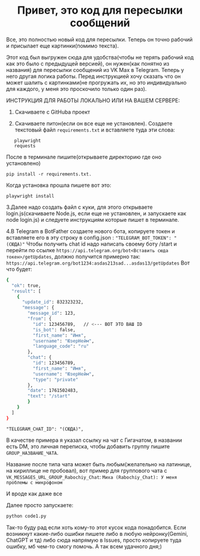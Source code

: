 <h1 align="center">Привет, это код для пересылки сообщений</h1>
Все, это полностью новый код для пересылки. Теперь он точно рабочий и присылает еще картинки(помимо текста).


Этот код был выгружен сюда для удобства(чтобы не терять рабочий код как это было с предыдущей версией), он нужен(как понятно из названия) для пересылки сообщений из VK Max в Telegram. Теперь у него другая логика работы.
Перед инструкцией хочу сказать что он может шалить с картинками(не прогружать их, но это индивидуально для каждого, у меня это проскочило только один раз).

ИНСТРУКЦИЯ ДЛЯ РАБОТЫ ЛОКАЛЬНО ИЛИ НА ВАШЕМ СЕРВЕРЕ:
1. Скачиваете с GitHubа проект
   
2. Скачиваете питон(если он все еще не установлен).
   Cоздаете текстовый файл `requirements.txt` и вставляете туда эти слова:
```
   playwright
   requests
```

После в терминале пишите(открываете директорию где оно установлено)

```pip install -r requirements.txt.```

Когда установка прошла пишете вот это:  

```
playwright install
```

3.Далее надо создать файл с куки, для этого открываете login.js(скачиваете Node.js, если еще не установлен, и запускаете как node login.js) и следуете инструкциям которые пишет в терминале.

4.В Telegram в BotFather создаете нового бота, копируете токен и вставляете его в эту строку в config.json :
`
"TELEGRAM_BOT_TOKEN": "(СЮДА)"
`
Чтобы получить chat id надо написать своему боту /start и перейти по ссылке `https://api.telegram.org/bot<Вставить сюда токен>/getUpdates`, должно получится примерно так: `https://api.telegram.org/bot1234:asdas213sad...asdas13/getUpdates`
Вот что будет:
```bash
{
  "ok": true,
  "result": [
    {
      "update_id": 832323232,
      "message": {
        "message_id": 123,
        "from": {
          "id": 123456789,   // <--- ВОТ ЭТО ВАШ ID
          "is_bot": false,
          "first_name": "Имя",
          "username": "ЮзерНейм",
          "language_code": "ru"
        },
        "chat": {
          "id": 123456789,
          "first_name": "Имя",
          "username": "ЮзерНейм",
          "type": "private"
        },
        "date": 1761502483,
        "text": "/start"
        }
    }
  ]
}
```

`"TELEGRAM_CHAT_ID": "(СЮДА)",`

В качестве примера я указал ссылку на чат с Гигачатом, в названии есть DM, это личная переписка, чтобы добавить группу пишите `GROUP_НАЗВАНИЕ_ЧАТА`.

Название после типа чата может быть любым(желательно на латинице, на кириллице не пробовал), вот пример для группового чата c `VK_MESSAGES_URL_GROUP_Rabochiy_Chat`:
`
Миха (Rabochiy_Chat):
У меня проблемы с микрофоном
`

И вроде как даже все

Далее просто запускаете:
```Python
python code1.py
```



Так-то буду рад если хоть кому-то этот кусок кода понадобится.
Если возникнут какие-либо ошибки пишете либо в любую нейронку(Gemini, ChatGPT и тд) либо сюда напрямую в Issues, просто копируете туда ошибку, мб чем-то смогу помочь.
А так всем удачного дня;)
